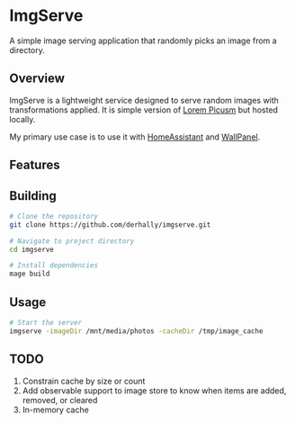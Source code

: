 # ImgServe

A simple image serving application that randomly picks an image from a directory.


## Overview
ImgServe is a lightweight service designed to serve random images with transformations applied.  It is simple version of [Lorem Picusm](https://picsum.photos/) but hosted locally.

My primary use case is to use it with [HomeAssistant](https://www.home-assistant.io/) and [WallPanel](https://github.com/j-a-n/lovelace-wallpanel).


## Features

## Building
```bash
# Clone the repository
git clone https://github.com/derhally/imgserve.git

# Navigate to project directory
cd imgserve

# Install dependencies
mage build
```

## Usage
```bash
# Start the server
imgserve -imageDir /mnt/media/photos -cacheDir /tmp/image_cache
```


## TODO

1. Constrain cache by size or count
2. Add observable support to image store to know when items are added, removed, or cleared
3. In-memory cache